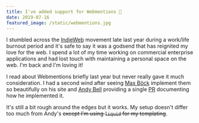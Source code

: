 ```yaml
---
title: I've added support for Webmentions 🥳
date: 2019-07-16
featured_image: /static/webmentions.jpg
---
```


I stumbled across the [IndieWeb](https://indieweb.org/) movement late last year during a work/life burnout period and it's safe to say it was a godsend that has reignited my love for the web. I spend a lot of my time working on commercial enterprise applications and had lost touch with maintaining a personal space on the web. I'm back and I'm loving it!

I read about Webmentions briefly last year but never really gave it much consideration. I had a second wind after seeing [Max Böck](https://mxb.dev/blog/using-webmentions-on-static-sites/) implement them so beautifully on his site and [Andy Bell](https://andy-bell.design/wrote/adding-webmentions-to-my-personal-site/) providing a single [PR](https://github.com/andybelldesign/personal-site-hylia/pull/2) documenting how he implemented it.

It's still a bit rough around the edges but it works. My setup doesn't differ too much from Andy's ~~except I'm using `liquid` for my templating~~. 

